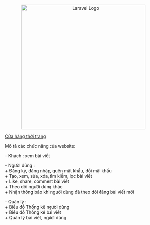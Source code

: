 <p align="center"><a href="https://laravel.com" target="_blank"><img src="https://raw.githubusercontent.com/laravel/art/master/logo-lockup/5%20SVG/2%20CMYK/1%20Full%20Color/laravel-logolockup-cmyk-red.svg" width="400" alt="Laravel Logo"></a></p>

<p align="center">
<p>
        <a href="index.php">Cửa hàng thời trang</a>
</p>
<p>Mô tả các chức năng của website:</p>
<p>    
        - Khách : xem bài viết
</p>
<p>    
        - Người dùng : <br>
            + Đăng ký, đăng nhập, quên mật khẩu, đổi mật khẩu <br>
            + Tạo, xem, sửa, xóa, tìm kiếm, lọc bài viết <br>
            + Like, share, comment bài viết <br>
            + Theo dõi người dùng khác <br>
            + Nhận thông báo khi người dùng đã theo dõi đăng bài viết mới <br>
</p>
<p>
        - Quản lý : <br>
            + Biểu đồ Thống kê người dùng <br>
            + Biểu đồ Thống kê bài viết <br>
            + Quản lý bài viết, người dùng
</p>
</p>

